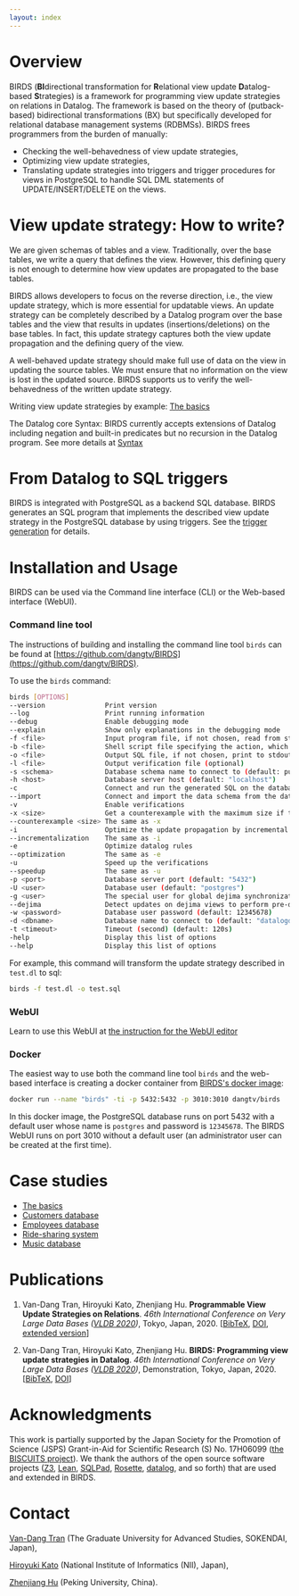 ```yaml
---
layout: index
---
```


# Overview

BIRDS (**BI**directional transformation for **R**elational view update **D**atalog-based **S**trategies) is a framework for programming view update strategies on relations in Datalog. 
The framework is based on the theory of (putback-based) bidirectional transformations (BX) but specifically developed for relational database management systems (RDBMSs).
BIRDS frees programmers from the burden of manually:

* Checking the well-behavedness of view update strategies,
* Optimizing view update strategies,
* Translating update strategies into triggers and trigger procedures for views in PostgreSQL to handle SQL DML statements of UPDATE/INSERT/DELETE on the views. 

# View update strategy: How to write?
We are given schemas of tables and a view. Traditionally, over the base tables, we write a query that defines the view. However, this defining query is not enough to determine how view updates are propagated to the base tables.

BIRDS allows developers to focus on the reverse direction, i.e., the view update strategy, which is more essential for updatable views. An update strategy can be completely described by a Datalog program over the base tables and the view that results in updates (insertions/deletions) on the base tables. In fact, this update strategy captures both the view update propagation and the defining query of the view. 

A well-behaved update strategy should make full use of data on the view in updating the source tables. We must ensure that no information on the view is lost in the updated source. BIRDS supports us to verify the well-behavedness of the written update strategy.

Writing view update strategies by example: [The basics](basic-tutorial.html)

The Datalog core Syntax: BIRDS currently accepts extensions of Datalog including negation and built-in predicates but no recursion in the Datalog program. See more details at [Syntax](syntax.html)

# From Datalog to SQL triggers

BIRDS is integrated with PostgreSQL as a backend SQL database. BIRDS generates an SQL program that implements the described view update strategy in the PostgreSQL database by using triggers.
See the [trigger generation](triggers.html) for details.

# Installation and Usage

BIRDS can be used via the Command line interface (CLI) or the Web-based interface (WebUI).

### Command line tool

The instructions of building and installing the command line tool `birds` can be found at [https://github.com/dangtv/BIRDS](https://github.com/dangtv/BIRDS).

To use the `birds` command:

```bash
birds [OPTIONS]
--version               Print version
--log                   Print running information
--debug                 Enable debugging mode
--explain               Show only explanations in the debugging mode
-f <file>               Input program file, if not chosen, read from stdin
-b <file>               Shell script file specifying the action, which will be executed when there is an update on the view, if not chosen, execute nothing
-o <file>               Output SQL file, if not chosen, print to stdout
-l <file>               Output verification file (optional)
-s <schema>             Database schema name to connect to (default: public)
-h <host>               Database server host (default: "localhost")
-c                      Connect and run the generated SQL on the database server
--import                Connect and import the data schema from the database server
-v                      Enable verifications
-x <size>               Get a counterexample with the maximum size if the program is not well-behaved
--counterexample <size> The same as -x
-i                      Optimize the update propagation by incremental rewriting rules
--incrementalization    The same as -i
-e                      Optimize datalog rules
--optimization          The same as -e
-u                      Speed up the verifications
--speedup               The same as -u
-p <port>               Database server port (default: "5432")
-U <user>               Database user (default: "postgres")
-g <user>               The special user for global dejima synchronization (default: "dejima")
--dejima                Detect updates on dejima views to perform pre-defined actions in the shell script file
-w <password>           Database user password (default: 12345678)
-d <dbname>             Database name to connect to (default: "datalogdb")
-t <timeout>            Timeout (second) (default: 120s)
-help                   Display this list of options
--help                  Display this list of options
```

For example, this command will transform the update strategy described in `test.dl` to sql:
```bash
birds -f test.dl -o test.sql
```

### WebUI 

Learn to use this WebUI at [the instruction for the WebUI editor](webui-installation.html)

### Docker

The easiest way to use both the command line tool `birds` and the web-based interface is creating a docker container from [BIRDS's docker image](https://hub.docker.com/r/dangtv/birds):

```bash 
docker run --name "birds" -ti -p 5432:5432 -p 3010:3010 dangtv/birds
```

In this docker image, the PostgreSQL database runs on port 5432 with a default user whose name is `postgres` and password is `12345678`. The BIRDS WebUI runs on port 3010 without a default user (an administrator user can be created at the first time).

# Case studies

* [The basics](basic-tutorial.html)
* [Customers database](customer.html)
* [Employees database](employee.html)
* [Ride-sharing system](ridesharing-tutorial.html)
* [Music database](music-tutorial.html)

# Publications

1. Van-Dang Tran, Hiroyuki Kato, Zhenjiang Hu. **Programmable View Update Strategies on Relations**. *46th International Conference on Very Large Data Bases ([VLDB 2020](https://vldb2020.org))*, Tokyo, Japan, 2020. [[BibTeX](assets/bib/vldb2020.bib), [DOI](https://doi.org/10.14778/3377369.3377380), [extended version](https://arxiv.org/abs/1911.05921)] 

2. Van-Dang Tran, Hiroyuki Kato, Zhenjiang Hu. **BIRDS: Programming view update strategies in Datalog**. *46th International Conference on Very Large Data Bases ([VLDB 2020](https://vldb2020.org))*, Demonstration, Tokyo, Japan, 2020. [[BibTeX](assets/bib/vldb2020demo.bib), [DOI](https://doi.org/10.14778/3415478.3415503)]

# Acknowledgments

This work is partially supported by the Japan Society for the Promotion of Science (JSPS) Grant-in-Aid for Scientific Research (S) No. 17H06099 ([the BISCUITS project](http://www.biscuits.work/)). We thank the authors of the open source software projects ([Z3](https://github.com/Z3Prover/), [Lean](https://github.com/leanprover/), [SQLPad](https://github.com/rickbergfalk/sqlpad), [Rosette](https://github.com/emina/rosette), [datalog](https://github.com/c-cube/datalog), and so forth) that are used and extended in BIRDS.

# Contact

[Van-Dang Tran](https://dangtv.github.io/) (The Graduate University for Advanced Studies, SOKENDAI, Japan),

[Hiroyuki Kato](http://research.nii.ac.jp/~kato/kato/Top.html) (National Institute of Informatics (NII), Japan),

[Zhenjiang Hu](http://research.nii.ac.jp/~hu/) (Peking University, China).
